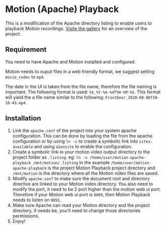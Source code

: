 # Motion (Apache) Playback

This is a modification of the Apache directory listing to enable users to playback Motion recordings.
[Visite the gallery](README-gallery) for an overview of the project.

## Requirement

You need to have Apache and Motion installed and configured.

Motion needs to ouput files in a web friendly format, we suggest setting `movie_codec` to `mp4`.

The date in the UI is taken from the file name, therefore the file naming is important. The following format is used: `%$_%Y-%m-%dT%H-%M-%S`.
This format will yield the a file name similar to the following: `FrontDoor_2020-08-06T19-16-43.mp4`.

## Installation

1. Link the `apache.conf` of the project into your system apache configuration.
   This can be done by loading the file from the apache configuration or
	 by using `ln -s` to create a symbolic link into `sites-available` and using `a2ensite` to enable the configuration.
2. Create a symbolic link in your motion video output directory to the project folder as `.listing`.
   eg: `ln -s /home/user/motion-apache-playback /mnt/motion/.listing`
	 In the example `/home/user/motion-apache-playback` is the project Motion Playback project directory and
	 `/mnt/motion` is the directory where all the Motion video files are saved.
3. Modify `apache.conf` to make sure the document root and directory directive are linked to your Motion video directory.
   You also need to modify the port, it need to be 2 port higher than the motion web ui port. Therefore if your Motion web ui port is `8889`, then Motion Playback needs to listen on `8891`.
4. Make sure Apache can read your Motion directory and the project directory, if needs be, you'll need to change those directories permissions.
5. Enjoy!

